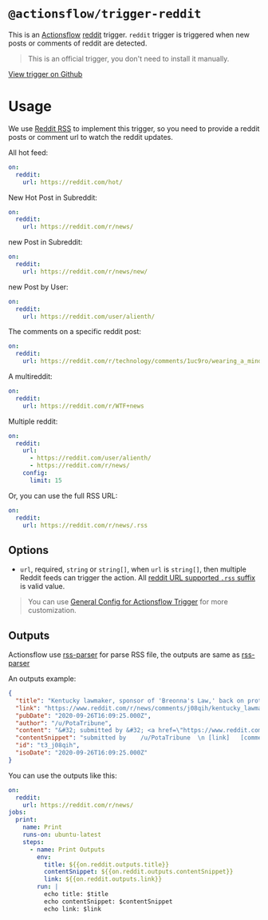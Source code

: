 # `@actionsflow/trigger-reddit`

This is an [Actionsflow](https://github.com/actionsflow/actionsflow) [reddit](https://reddit.com/) trigger. `reddit` trigger is triggered when new posts or comments of reddit are detected.

> This is an official trigger, you don't need to install it manually.

[View trigger on Github](https://github.com/actionsflow/actionsflow/tree/master/packages/actionsflow-trigger-reddit)

# Usage

We use [Reddit RSS](https://www.reddit.com/wiki/rss) to implement this trigger, so you need to provide a reddit posts or comment url to watch the reddit updates.

All hot feed:

```yaml
on:
  reddit:
    url: https://reddit.com/hot/
```

New Hot Post in Subreddit:

```yaml
on:
  reddit:
    url: https://reddit.com/r/news/
```

new Post in Subreddit:

```yaml
on:
  reddit:
    url: https://reddit.com/r/news/new/
```

new Post by User:

```yaml
on:
  reddit:
    url: https://reddit.com/user/alienth/
```

The comments on a specific reddit post:

```yaml
on:
  reddit:
    url: https://reddit.com/r/technology/comments/1uc9ro/wearing_a_mind_controlled_exoskeleton_a_paralyzed/
```

A multireddit:

```yaml
on:
  reddit:
    url: https://reddit.com/r/WTF+news
```

Multiple reddit:

```yaml
on:
  reddit:
    url:
      - https://reddit.com/user/alienth/
      - https://reddit.com/r/news/
    config:
      limit: 15
```

Or, you can use the full RSS URL:

```yaml
on:
  reddit:
    url: https://reddit.com/r/news/.rss
```

## Options

- `url`, required, `string` or `string[]`, when `url` is `string[]`, then multiple Reddit feeds can trigger the action. All [reddit URL supported `.rss` suffix](https://www.reddit.com/wiki/rss) is valid value.

> You can use [General Config for Actionsflow Trigger](../workflow.md#ontriggerconfig) for more customization.

## Outputs

Actionsflow use [rss-parser](https://github.com/rbren/rss-parser) for parse RSS file, the outputs are same as [rss-parser](https://github.com/rbren/rss-parser)

An outputs example:

```json
{
  "title": "Kentucky lawmaker, sponsor of 'Breonna's Law,' back on protest line after arrest",
  "link": "https://www.reddit.com/r/news/comments/j08qih/kentucky_lawmaker_sponsor_of_breonnas_law_back_on/",
  "pubDate": "2020-09-26T16:09:25.000Z",
  "author": "/u/PotaTribune",
  "content": "&#32; submitted by &#32; <a href=\"https://www.reddit.com/user/PotaTribune\"> /u/PotaTribune </a> <br/> <span><a href=\"https://www.nbcnews.com/news/us-news/kentucky-lawmaker-sponsor-breonna-s-law-back-protest-line-after-n1241173\">[link]</a></span> &#32; <span><a href=\"https://www.reddit.com/r/news/comments/j08qih/kentucky_lawmaker_sponsor_of_breonnas_law_back_on/\">[comments]</a></span>",
  "contentSnippet": "submitted by    /u/PotaTribune  \n [link]   [comments]",
  "id": "t3_j08qih",
  "isoDate": "2020-09-26T16:09:25.000Z"
}
```

You can use the outputs like this:

```yaml
on:
  reddit:
    url: https://reddit.com/r/news/
jobs:
  print:
    name: Print
    runs-on: ubuntu-latest
    steps:
      - name: Print Outputs
        env:
          title: ${{on.reddit.outputs.title}}
          contentSnippet: ${{on.reddit.outputs.contentSnippet}}
          link: ${{on.reddit.outputs.link}}
        run: |
          echo title: $title
          echo contentSnippet: $contentSnippet
          echo link: $link
```
